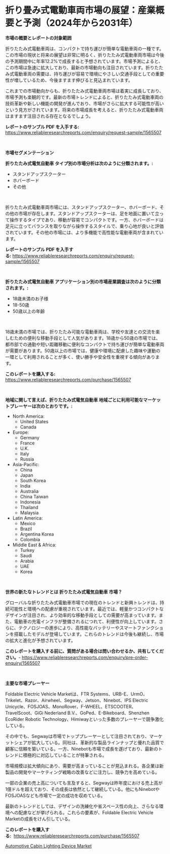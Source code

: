 <p><h1>折り畳み式電動車両市場の展望：産業概要と予測（2024年から2031年）</h1></p><p><strong>市場の概要とレポートの対象範囲</strong></p>
<p><p>折りたたみ式電動車両は、コンパクトで持ち運びが簡単な電動車両の一種です。この市場の現状と将来の展望は非常に明るく、折りたたみ式電動車両市場は今後の予測期間中に年率12.2%で成長すると予想されています。市場予測によると、この市場は急速に拡大しており、最新の市場動向も注目されています。折りたたみ式電動車両の需要は、持ち運びが容易で環境にやさしい交通手段としての重要性が増しているため、今後ますます伸びると見込まれています。</p><p>これまでの市場動向からも、折りたたみ式電動車両市場は着実に成長しており、市場予測も楽観的です。最新の市場トレンドによると、折りたたみ式電動車両の技術革新や新しい機能の開発が進んでおり、市場がさらに拡大する可能性が高いという見方がされています。将来の市場成長を考えると、折りたたみ式電動車両はますます注目される存在となるでしょう。</p></p>
<p><strong>レポートのサンプル PDF を入手する:</strong> <a href="https://www.reliableresearchreports.com/enquiry/request-sample/1565507">https://www.reliableresearchreports.com/enquiry/request-sample/1565507</a></p>
<p>&nbsp;</p>
<p><strong>市場セグメンテーション</strong></p>
<p><strong>折りたたみ式電気自動車 タイプ別の市場分析は次のように分類されます。:</strong></p>
<p><ul><li>スタンドアップスクーター</li><li>ホバーボード</li><li>その他</li></ul></p>
<p>&nbsp;</p>
<p><p>折りたたみ式電動車両市場には、スタンドアップスクーター、ホバーボード、その他の市場が存在します。スタンドアップスクーターは、足を地面に置いて立って操作するタイプであり、移動が容易でコンパクトです。一方、ホバーボードは足元に立ってバランスを取りながら操作するスタイルで、乗り心地が良いと評価されています。その他の市場には、より多機能で高性能な電動車両が含まれています。</p></p>
<p><strong>レポートのサンプル PDF を入手する:</strong>&nbsp;<a href="https://www.reliableresearchreports.com/enquiry/request-sample/1565507">https://www.reliableresearchreports.com/enquiry/request-sample/1565507</a></p>
<p>&nbsp;</p>
<p><strong> 折りたたみ式電気自動車 アプリケーション別の市場産業調査は次のように分類されます。:</strong></p>
<p><ul><li>18歳未満のお子様</li><li>18-50歳</li><li>50歳以上の年齢</li></ul></p>
<p>&nbsp;</p>
<p><p>18歳未満の市場では、折りたたみ可能な電動車両は、学校や友達との交流を楽しむための便利な移動手段として人気があります。18歳から50歳の市場では、都市部での通勤や短い距離移動に便利なコンパクトで持ち運びが簡単な電動車両が需要があります。50歳以上の市場では、健康や環境に配慮した趣味や運動の一環として利用されることが多く、使い勝手や安全性を重視する傾向があります。</p></p>
<p><strong>このレポートを購入する:</strong>&nbsp; <a href="https://www.reliableresearchreports.com/purchase/1565507">https://www.reliableresearchreports.com/purchase/1565507</a></p>
<p>&nbsp;</p>
<p><strong>地域に関して言えば、折りたたみ式電気自動車 地域ごとに利用可能なマーケットプレーヤーは次のとおりです。:</strong></p>
<p><ul>
    <li>
        North America:
        <ul>
            <li>United States</li>
            <li>Canada</li>
        </ul>
    </li>
    <li>
        Europe:
        <ul>
            <li>Germany</li>
            <li>France</li>
            <li>U.K.</li>
            <li>Italy</li>
            <li>Russia</li>
        </ul>
    </li>
    <li>
        Asia-Pacific:
        <ul>
            <li>China</li>
            <li>Japan</li>
            <li>South Korea</li>
            <li>India</li>
            <li>Australia</li>
            <li>China Taiwan</li>
            <li>Indonesia</li>
            <li>Thailand</li>
            <li>Malaysia</li>
        </ul>
    </li>
    <li>
        Latin America:
        <ul>
            <li>Mexico</li>
            <li>Brazil</li>
            <li>Argentina Korea</li>
            <li>Colombia</li>
        </ul>
    </li>
    <li>
        Middle East & Africa:
        <ul>
            <li>Turkey</li>
            <li>Saudi</li>
            <li>Arabia</li>
            <li>UAE</li>
            <li>Korea</li>
        </ul>
    </li>
    </ul></p>
<p>&nbsp;</p>
<p><strong>世界の新たなトレンドとは 折りたたみ式電気自動車 市場？</strong></p>
<p><p>グローバルな折りたたみ式電動車市場での現在のトレンドと新興トレンドは、持続可能性と環境への配慮が重視されています。最近では、軽量かつコンパクトなデザインが注目され、より効率的な移動手段としての需要が高まっています。また、電動車の充電インフラが整備されるにつれて、利便性が向上しています。さらに、テクノロジーの進歩により、高性能なバッテリーやスマートファンクションを搭載したモデルが登場しています。これらのトレンドは今後も継続し、市場の拡大と進化が予想されています。</p></p>
<p><strong>このレポートを購入する前に、質問がある場合は問い合わせるか、共有してください。</strong>- <a href="https://www.reliableresearchreports.com/enquiry/pre-order-enquiry/1565507">https://www.reliableresearchreports.com/enquiry/pre-order-enquiry/1565507</a></p>
<p>&nbsp;</p>
<p><strong>主要な市場プレーヤー</strong></p>
<p><p>Foldable Electric Vehicle Marketは、FTR Systems、URB-E、UrmO、Trikelet、Razor、Airwheel、Segway、Jetson、Ninebot、IPS Electric Unicycle、FOSJOAS、MonoRover、F-WHEEL、ETSCOOTER、TravelScoot、GiGi Nederland B.V.、GoPed、E-Bikeboard、Shenzhen EcoRider Robotic Technology、Himiwayといった多数のプレーヤーで競争激化している。</p><p>その中でも、Segwayは市場でトッププレーヤーとして注目されており、マーケットシェアが拡大している。同社は、革新的な製品ラインナップと優れた品質で顧客に信頼を築いている。一方、Ninebotも市場で成長を遂げており、最新のトレンドに積極的に対応していることが特筆される。</p><p>市場規模は拡大傾向にあり、需要が高まっていることが見込まれる。各企業は新製品の開発やマーケティング戦略の改善などに注力し、競争力を高めている。</p><p>一部の企業の売上高についても言及すると、Segwayは昨年度における売上高が1億ドルを超えており、その成長は依然として継続している。他にもNinebotやFOSJOASなども市場で一定の成功を収めている。</p><p>最新のトレンドとしては、デザインの洗練化や省スペース性の向上、さらなる環境への配慮などが挙げられる。これらの要素が、Foldable Electric Vehicle Marketの成長をけん引している。</p></p>
<p><strong>このレポートを購入する:</strong>&nbsp;&nbsp;<a href="https://www.reliableresearchreports.com/purchase/1565507">https://www.reliableresearchreports.com/purchase/1565507</a></p>
<p><p><a href="https://valiant-lunge-8fe.notion.site/Automotive-Cabin-Lighting-Device-Market-Size-Growing-and-Forecasted-for-period-from-2024-2031-and--30c35016475c409bb583e1d714aeaac1">Automotive Cabin Lighting Device Market</a></p></p>